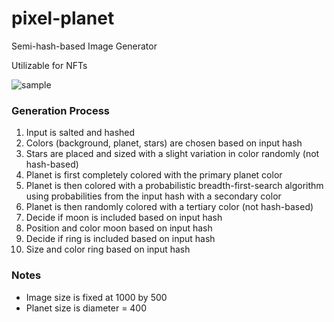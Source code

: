 # pixel-planet
Semi-hash-based Image Generator

Utilizable for NFTs

![sample](https://user-images.githubusercontent.com/33227410/150664541-839dfb0b-2d36-4303-96e1-269d25f51532.png)

### Generation Process
1. Input is salted and hashed
2. Colors (background, planet, stars) are chosen based on input hash
3. Stars are placed and sized with a slight variation in color randomly (not hash-based)
4. Planet is first completely colored with the primary planet color
5. Planet is then colored with a probabilistic breadth-first-search algorithm using probabilities from the input hash with a secondary color
6. Planet is then randomly colored with a tertiary color (not hash-based)
7. Decide if moon is included based on input hash
8. Position and color moon based on input hash
9. Decide if ring is included based on input hash
10. Size and color ring based on input hash

### Notes
 - Image size is fixed at 1000 by 500
 - Planet size is diameter = 400
